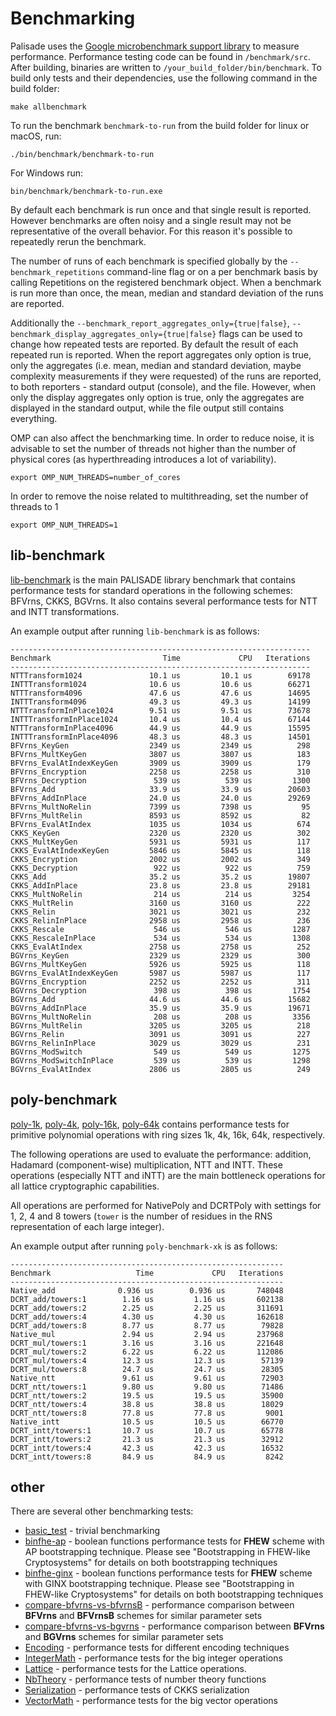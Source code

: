 # Benchmarking

Palisade uses the [Google microbenchmark support library](https://github.com/google/benchmark#running-benchmarks) to measure performance. Performance testing code can be found in `/benchmark/src`. After building, binaries are written to `/your_build_folder/bin/benchmark`. To build only tests and their dependencies, use the following command in the build folder:

```
make allbenchmark
```

To run the benchmark `benchmark-to-run` from the build folder for linux or macOS, run:

```
./bin/benchmark/benchmark-to-run
```

For Windows run:

 ```
 bin/benchmark/benchmark-to-run.exe
 ```

By default each benchmark is run once and that single result is reported. However benchmarks are often noisy and a single result may not be representative of the overall behavior. For this reason it's possible to repeatedly rerun the benchmark.

The number of runs of each benchmark is specified globally by the `--benchmark_repetitions` command-line flag or on a per benchmark basis by calling Repetitions on the registered benchmark object. When a benchmark is run more than once, the mean, median and standard deviation of the runs are reported.

Additionally the `--benchmark_report_aggregates_only={true|false}`, `--benchmark_display_aggregates_only={true|false}` flags can be used to change how repeated tests are reported. By default the result of each repeated run is reported. When the report aggregates only option is true, only the aggregates (i.e. mean, median and standard deviation, maybe complexity measurements if they were requested) of the runs are reported, to both reporters - standard output (console), and the file. However, when only the display aggregates only option is true, only the aggregates are displayed in the standard output, while the file output still contains everything.

OMP can also affect the benchmarking time. In order to reduce noise, it is advisable to set the number of threads not higher than the number of physical cores (as hyperthreading introduces a lot of variability).

```
export OMP_NUM_THREADS=number_of_cores
```

In order to remove the noise related to multithreading, set the number of threads to 1

```
export OMP_NUM_THREADS=1
```

## lib-benchmark

[lib-benchmark](lib-benchmark.cpp) is the main PALISADE library benchmark that contains performance tests for standard operations in the following schemes: BFVrns, CKKS, BGVrns. It also contains several performance tests for NTT and INTT transformations.

An example output after running `lib-benchmark` is as follows:

```
-------------------------------------------------------------------
Benchmark                         Time             CPU   Iterations
-------------------------------------------------------------------
NTTTransform1024               10.1 us         10.1 us        69178
INTTTransform1024              10.6 us         10.6 us        66271
NTTTransform4096               47.6 us         47.6 us        14695
INTTTransform4096              49.3 us         49.3 us        14199
NTTTransformInPlace1024        9.51 us         9.51 us        73678
INTTTransformInPlace1024       10.4 us         10.4 us        67144
NTTTransformInPlace4096        44.9 us         44.9 us        15595
INTTTransformInPlace4096       48.3 us         48.3 us        14501
BFVrns_KeyGen                  2349 us         2349 us          298
BFVrns_MultKeyGen              3807 us         3807 us          183
BFVrns_EvalAtIndexKeyGen       3909 us         3909 us          179
BFVrns_Encryption              2258 us         2258 us          310
BFVrns_Decryption               539 us          539 us         1300
BFVrns_Add                     33.9 us         33.9 us        20603
BFVrns_AddInPlace              24.0 us         24.0 us        29269
BFVrns_MultNoRelin             7399 us         7398 us           95
BFVrns_MultRelin               8593 us         8592 us           82
BFVrns_EvalAtIndex             1035 us         1034 us          674
CKKS_KeyGen                    2320 us         2320 us          302
CKKS_MultKeyGen                5931 us         5931 us          117
CKKS_EvalAtIndexKeyGen         5846 us         5845 us          118
CKKS_Encryption                2002 us         2002 us          349
CKKS_Decryption                 922 us          922 us          759
CKKS_Add                       35.2 us         35.2 us        19807
CKKS_AddInPlace                23.8 us         23.8 us        29181
CKKS_MultNoRelin                214 us          214 us         3254
CKKS_MultRelin                 3160 us         3160 us          222
CKKS_Relin                     3021 us         3021 us          232
CKKS_RelinInPlace              2958 us         2958 us          236
CKKS_Rescale                    546 us          546 us         1287
CKKS_RescaleInPlace             534 us          534 us         1308
CKKS_EvalAtIndex               2758 us         2758 us          252
BGVrns_KeyGen                  2329 us         2329 us          300
BGVrns_MultKeyGen              5926 us         5925 us          118
BGVrns_EvalAtIndexKeyGen       5987 us         5987 us          117
BGVrns_Encryption              2252 us         2252 us          311
BGVrns_Decryption               398 us          398 us         1754
BGVrns_Add                     44.6 us         44.6 us        15682
BGVrns_AddInPlace              35.9 us         35.9 us        19671
BGVrns_MultNoRelin              208 us          208 us         3356
BGVrns_MultRelin               3205 us         3205 us          218
BGVrns_Relin                   3091 us         3091 us          227
BGVrns_RelinInPlace            3029 us         3029 us          231
BGVrns_ModSwitch                549 us          549 us         1275
BGVrns_ModSwitchInPlace         539 us          539 us         1298
BGVrns_EvalAtIndex             2806 us         2805 us          249
```

## poly-benchmark

[poly-1k](poly-benchmark-1k.cpp), [poly-4k](poly-benchmark-4k.cpp), [poly-16k](poly-benchmark-16k.cpp), [poly-64k](poly-test-64k.cpp)
contains performance tests for primitive polynomial operations with ring sizes 1k, 4k, 16k, 64k, respectively.

The following operations are used to evaluate the performance: addition, Hadamard (component-wise) multiplication, NTT and INTT. These operations (especially NTT and iNTT) are the main bottleneck operations for all lattice cryptographic capabilities.

All operations are performed for NativePoly and DCRTPoly with settings for 1, 2, 4 and 8 towers (`tower` is the number of residues in the RNS representation of each large integer).

An example output after running `poly-benchmark-xk` is as follows:

```
-------------------------------------------------------------
Benchmark                   Time             CPU   Iterations
-------------------------------------------------------------
Native_add              0.936 us        0.936 us       748048
DCRT_add/towers:1        1.16 us         1.16 us       602138
DCRT_add/towers:2        2.25 us         2.25 us       311691
DCRT_add/towers:4        4.30 us         4.30 us       162618
DCRT_add/towers:8        8.77 us         8.77 us        79828
Native_mul               2.94 us         2.94 us       237968
DCRT_mul/towers:1        3.16 us         3.16 us       221648
DCRT_mul/towers:2        6.22 us         6.22 us       112086
DCRT_mul/towers:4        12.3 us         12.3 us        57139
DCRT_mul/towers:8        24.7 us         24.7 us        28305
Native_ntt               9.61 us         9.61 us        72903
DCRT_ntt/towers:1        9.80 us         9.80 us        71486
DCRT_ntt/towers:2        19.5 us         19.5 us        35900
DCRT_ntt/towers:4        38.8 us         38.8 us        18029
DCRT_ntt/towers:8        77.8 us         77.8 us         9001
Native_intt              10.5 us         10.5 us        66770
DCRT_intt/towers:1       10.7 us         10.7 us        65778
DCRT_intt/towers:2       21.3 us         21.3 us        32912
DCRT_intt/towers:4       42.3 us         42.3 us        16532
DCRT_intt/towers:8       84.9 us         84.9 us         8242
```

## other

There are several other benchmarking tests:

* [basic_test](basic_test.cpp) - trivial benchmarking
* [binfhe-ap](binfhe-ap.cpp) - boolean functions performance tests for **FHEW** scheme with AP bootstrapping technique. Please see "Bootstrapping in FHEW-like Cryptosystems" for details on both bootstrapping techniques
* [binfhe-ginx](binfhe-ginx.cpp) - boolean functions performance tests for **FHEW** scheme with GINX bootstrapping technique. Please see "Bootstrapping in FHEW-like Cryptosystems" for details on both bootstrapping techniques
* [compare-bfvrns-vs-bfvrnsB](compare-bfvrns-vs-bfvrnsB.cpp) - performance comparison between **BFVrns** and **BFVrnsB** schemes for similar parameter sets
* [compare-bfvrns-vs-bgvrns](compare-bfvrns-vs-bgvrns.cpp) - performance comparison between **BFVrns** and **BGVrns** schemes for similar parameter sets
* [Encoding](Encoding.cpp) - performance tests for different encoding techniques
* [IntegerMath](IntegerMath.cpp) - performance tests for the big integer operations
* [Lattice](Lattice.cpp) - performance tests for the Lattice operations.
* [NbTheory](NbTheory.cpp) - performance tests of number theory functions
* [Serialization](serialize-ckks.cpp) - performance tests of CKKS serialization
* [VectorMath](VectorMath.cpp) - performance tests for the big vector operations
